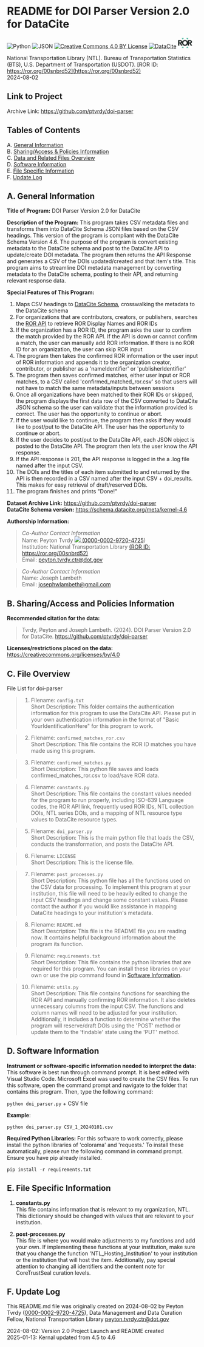 # README for DOI Parser Version 2.0 for DataCite   

![Python](https://img.shields.io/badge/python-3670A0?style=for-the-badge&logo=python&logoColor=ffdd54) <img src="https://img.shields.io/badge/json-000000?style=for-the-badge&logo=json&logoColor=white" alt="JSON" height="28"> <a href="https://creativecommons.org/licenses/by/4.0"><img src="https://licensebuttons.net/l/by/3.0/88x31.png" alt="Creative Commons 4.0 BY License" height="28"></a> <a href="https://datacite.org/"><img src="https://datacite.org/wp-content/uploads/2023/05/DataCite-Logo_secondary.png" alt="DataCite" height="28"></a> <a href="https://ror.org"><img src="https://raw.githubusercontent.com/ror-community/ror-logos/main/ror-icon-rgb.svg" alt="Research Organization Registry (ROR)" height="28"></a>    

National Transportation Library (NTL). Bureau of Transportation Statistics (BTS), U.S. Department of Transportation (USDOT). [ROR ID: https://ror.org/00snbrd52](https://ror.org/00snbrd52)  
2024-08-02  

## Link to Project  
Archive Link: <https://github.com/ptvrdy/doi-parser>  

## Tables of Contents  
A. [General Information](#a-general-information)  
B. [Sharing/Access & Policies Information](#b-sharingaccess-and-policies-information)  
C. [Data and Related Files Overview](#c-file-overview)  
D. [Software Information](#d-software-information)  
E. [File Specific Information](#e-file-specific-information)  
F. [Update Log](#f-update-log)  

## A. General Information  

**Title of Program:**  DOI Parser Version 2.0 for DataCite

**Description of the Program:** This program takes CSV metadata files and transforms them into DataCite Schema JSON files based on the CSV headings. This version of the program is compliant with the DataCite Schema Version 4.6. The purpose of the program is convert existing metadata to the DataCite schema and post to the DataCite API to update/create DOI metadata. The program then returns the API Response and generates a CSV of the DOIs updated/created and that item's title. This program aims to streamline DOI metadata management by converting metadata to the DataCite schema, posting to their API, and returning relevant response data. 

**Special Features of This Program:**
1. Maps CSV headings to [DataCite Schema](https://schema.datacite.org/meta/kernel-4.6), crosswalking the metadata to the DataCite schema  
2. For organizations that are contributors, creators, or publishers, searches the [ROR API](https://ror.org/) to retrieve ROR Display Names and ROR IDs  
3. If the organization has a ROR ID, the program asks the user to confirm the match provided by the ROR API. If the API is down or cannot confirm a match, the user can manually add ROR information. If there is no ROR ID for an organization, the user can skip ROR input
4. The program then takes the confirmed ROR information or the user input of ROR information and appends it to the organization creator, contributor, or publisher as a 'nameIdentifier' or  'publisherIdentifier'
5. The program then saves confirmed matches, either user input or ROR matches, to a CSV called 'confirmed_matched_ror.csv' so that users will not have to match the same metadata/inputs between sessions  
6. Once all organizations have been matched to their ROR IDs or skipped, the program displays the first data row of the CSV converted to DataCite JSON schema so the user can validate that the information provided is correct. The user has the opportunity to continue or abort.  
7. If the user would like to continue, the program then asks if they would like to post/put to the DataCite API. The user has the opportunity to continue or abort.
8. If the user decides to post/put to the DataCite API, each JSON object is posted to the DataCite API. The program then lets the user know the API response.
9. If the API response is 201, the API response is logged in the a .log file named after the input CSV.
10. The DOIs and the titles of each item submitted to and returned by the API is then recorded in a CSV named after the input CSV + doi_results. This makes for easy retrieval of draft/reserved DOIs.
11. The program finishes and prints "Done!"  

**Dataset Archive Link:** <https://github.com/ptvrdy/doi-parser>  
**DataCite Schema version:** <https://schema.datacite.org/meta/kernel-4.6>  

**Authorship Information:**  

>  *Co-Author Contact Information*  
>  Name: Peyton Tvrdy <a href="https://orcid.org/0000-0002-9720-4725"><img src="https://th.bing.com/th/id/OIP.8aLkQghWV6uvFMxGtFAgmwHaHa?rs=1&pid=ImgDetMain" height="19"> ([0000-0002-9720-4725](https://orcid.org/0000-0002-9720-4725))   
>  Institution: National Transportation Library [(ROR ID: https://ror.org/00snbrd52)](https://ror.org/00snbrd52)   
>  Email: peyton.tvrdy.ctr@dot.gov  

>  *Co-Author Contact Information*  
>  Name: Joseph Lambeth  
>  Email: josephwlambeth@gmail.com  

## B. Sharing/Access and Policies Information  

**Recommended citation for the data:**  

>  Tvrdy, Peyton and Joseph Lambeth. (2024). DOI Parser Version 2.0 for DataCite. <https://github.com/ptvrdy/doi-parser>  

**Licenses/restrictions placed on the data:** https://creativecommons.org/licenses/by/4.0  
 
## C. File Overview  

File List for doi-parser  

>  1. Filename: `config.txt`  
>  Short Description:  This folder contains the authentication information for this program to use the DataCite API. Please put in your own authentication information in the format of "Basic YourIdentificationHere" for this program to work.    

>  2. Filename: `confirmed_matches_ror.csv`  
>  Short Description:  This file contains the ROR ID matches you have made using this program.   

>  3. Filename: `confirmed_matches.py`  
>  Short Description:  This python file saves and loads confirmed_matches_ror.csv to load/save ROR data.   

>  4. Filename: `constants.py`   
>  Short Description:  This file contains the constant values needed for the program to run properly, including ISO-639 Language codes, the ROR API link, frequently used ROR IDs, NTL collection DOIs, NTL series DOIs, and a mapping of NTL resource type values to DataCite resource types.  

>  5. Filename: `doi_parser.py`  
>  Short Description:  This is the main python file that loads the CSV, conducts the transformation, and posts the DataCite API.  

>  6. Filename: `LICENSE`  
>  Short Description: This is the license file. 

>  7. Filename: `post_processes.py`  
>  Short Description:  This python file has all the functions used on the CSV data for processing. To implement this program at your institution, this file will need to be heavily edited to change the input CSV headings and change some constant values. Please contact the author if you would like assistance in mapping DataCite headings to your institution's metadata.   

>  8. Filename: `README.md`  
>  Short Description:  This file is the README file you are reading now. It contains helpful background information about the program its function.  

>  9. Filename: `requirements.txt`  
>  Short Description:  This file contains the python libraries that are required for this program. You can install these libraries on your own or use the pip command found in [Software Information](#d-software-information).  

>  10. Filename: `utils.py`  
>  Short Description:  This file contains functions for searching the ROR API and manually confirming ROR information. It also deletes unnecessary columns from the input CSV. The functions and column names will need to be adjusted for your institution. Additionally, it includes a function to determine whether the program will reserve/draft DOIs using the 'POST' method or update them to the 'findable' state using the 'PUT' method. 

## D. Software Information  

**Instrument or software-specific information needed to interpret the data:** This software is best run through command prompt. It is best edited with Visual Studio Code. Microsoft Excel was used to create the CSV files. To run this software, open the command prompt and navigate to the folder that contains this program. Then, type the following command:  


`python doi_parser.py` + CSV file  

**Example**: 
```
python doi_parser.py CSV_1_20240101.csv
```   

**Required Python Libraries:** For this software to work correctly, please install the python libraries of 'colorama' and 'requests.' To install these automatically, please run the following command in command prompt. Ensure you have pip already installed.  

```  
pip install -r requirements.txt
```

## E. File Specific Information  

1. **constants.py**  
This file contains information that is relevant to my organization, NTL. This dictionary should be changed with values that are relevant to your institution.  

2. **post-processes.py**  
This file is where you would make adjustments to my functions and add your own. If implementing these functions at your institution, make sure that you change the function 'NTL_Hosting_Institution' to your institution or the institution that will host the item. Additionally, pay special attention to changing all identifiers and the content note for CoreTrustSeal curation levels.  

## F. Update Log  

This README.md file was originally created on 2024-08-02 by Peyton Tvrdy ([0000-0002-9720-4725](https://orcid.org/0000-0002-9720-4725)), Data Management and Data Curation Fellow, National Transportation Library <peyton.tvrdy.ctr@dot.gov>  
 
2024-08-02: Version 2.0 Project Launch and README created  
2025-01-13: Kernal updated from 4.5 to 4.6